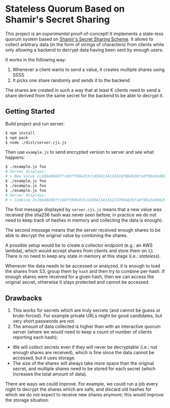 Stateless Quorum Based on Shamir's Secret Sharing
=================================================

This project is an *experimental* proof-of-concept! It implements
a state-less quorum system based on [Shamir's Secret Sharing
Scheme](https://en.wikipedia.org/wiki/Shamir's_Secret_Sharing). It
allows to collect arbitrary data (in the form of strings of characters)
from clients while only allowing a backend to decrypt data having been
sent by enough users.

It works in the following way:
1. Whenever a client wants to send a value, it creates multiple shares using
   SSSS
2. It picks one share randomly and sends it to the backend

The shares are created in such a way that at least K clients need to send a
share derived from the same secret for the backend to be able to decrypt it.

## Getting Started

Build project and run server:
```sh
$ npm install
$ npm pack
$ node ./dist/server.cjs.js
```

Then use `example.js` to send encrypted version to server and see what happens:
```sh
$ ./example.js foo
# Server displays:
# > New value 2c26b46b68ffc68ff99b453c1d30413413422d706483bfa0f98a5e886266e7ae
$ ./example.js foo
$ ./example.js foo
$ ./example.js foo
# Server displays:
# > Combine 2c26b46b68ffc68ff99b453c1d30413413422d706483bfa0f98a5e886266e7ae foo
```

The first message displayed by `server.cjs.js` means that a new value
was received (the sha256 hash was never seen before; in practice we do
not need to keep track of hashes in memory and collecting the data is
enough).

The second message means that the server received enough shares to be
able to decrypt the original value by combining the shares.

A possible setup would be to create a collector endpoint (e.g.: an
AWS lambda), which would accept shares from clients and store them on
`S3`. There is no need to keep any state in memory at this stage (i.e.:
*stateless*).

Whenever the data needs to be accessed or analyzed, it is enough to
load the shares from S3, group them by `hash` and then try to combine
per-hash. If enough shares were received for a given hash, then we can
access the original secret, otherwise it stays protected and cannot be
accessed.

## Drawbacks

1. This works for secrets which are truly secrets (and cannot be guess
or brute-forced). For example private URLs might be good candidates, but
very short passwords are not.
2. The amount of data collected is higher than with an interactive
quorum server (where we would need to keep a count of number of clients
reporting each hash);
  -  We will collect secrets even if they will never be decryptable
  (i.e.: not enough shares are received), which is fine since the data
  cannot be accessed, but it uses storage.
  - The size of the shares will always take more space than the original
  secret, and multiple shares need to be stored for each secret (which increases
  the total amount of data).

There are ways we could improve. For example, we could run a job every
night to decrypt the shares which are safe, and discard old hashes for
which we do not expect to receive new shares anymore; this would improve
the storage situation.
